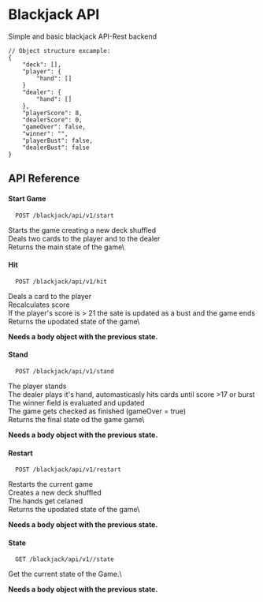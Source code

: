 
# Blackjack API

Simple and basic blackjack API-Rest backend

```
// Object structure excample:
{
    "deck": [],
    "player": {
        "hand": []
    }
    "dealer": {
        "hand": []
    },
    "playerScore": 8,
    "dealerScore": 0,
    "gameOver": false,
    "winner": "",
    "playerBust": false,
    "dealerBust": false
}
```

## API Reference

#### Start Game

```http
  POST /blackjack/api/v1/start
```

Starts the game creating a new deck shuffled\
Deals two cards to the player and to the dealer\
Returns the main state of the game\

#### Hit

```http
  POST /blackjack/api/v1/hit
```
Deals a card to the player\
Recalculates score\
If the player's score is > 21 the sate is updated as a bust and the game ends\
Returns the upodated state of the game\

**Needs a body object with the previous state.**

#### Stand

```http
  POST /blackjack/api/v1/stand
```
The player stands\
The dealer plays it's hand, automasticasly hits cards until score >17 or burst\
The winner field is evaluated and updated\
The game gets checked as finished (gameOver = true)\
Returns the final state od the game game\

**Needs a body object with the previous state.**

#### Restart

```http
  POST /blackjack/api/v1/restart
```
Restarts the current game\
Creates a new deck shuffled\
The hands get celaned\
Returns the upodated state of the game\

**Needs a body object with the previous state.**

#### State

```http
  GET /blackjack/api/v1//state
```
Get the current state of the Game.\

**Needs a body object with the previous state.**






